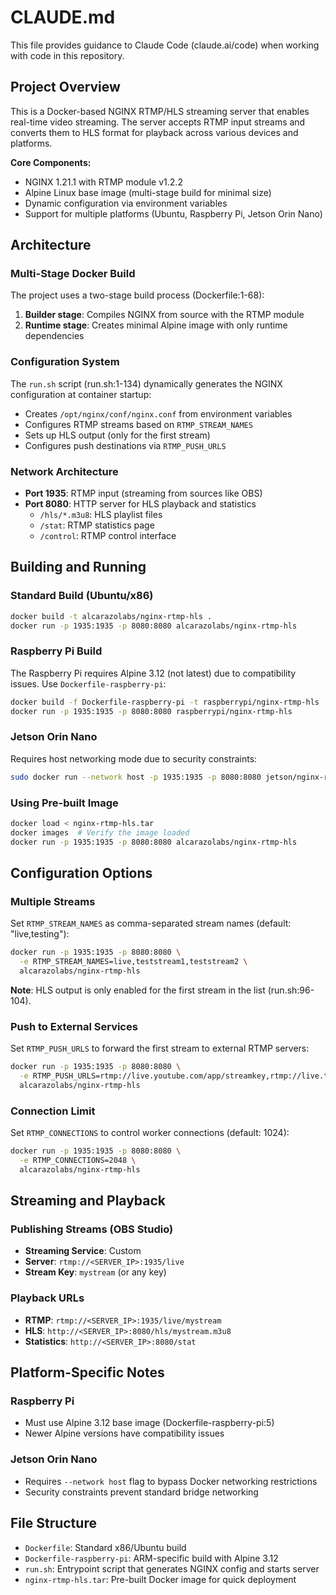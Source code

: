 # CLAUDE.md

This file provides guidance to Claude Code (claude.ai/code) when working with code in this repository.

## Project Overview

This is a Docker-based NGINX RTMP/HLS streaming server that enables real-time video streaming. The server accepts RTMP input streams and converts them to HLS format for playback across various devices and platforms.

**Core Components:**
- NGINX 1.21.1 with RTMP module v1.2.2
- Alpine Linux base image (multi-stage build for minimal size)
- Dynamic configuration via environment variables
- Support for multiple platforms (Ubuntu, Raspberry Pi, Jetson Orin Nano)

## Architecture

### Multi-Stage Docker Build
The project uses a two-stage build process (Dockerfile:1-68):
1. **Builder stage**: Compiles NGINX from source with the RTMP module
2. **Runtime stage**: Creates minimal Alpine image with only runtime dependencies

### Configuration System
The `run.sh` script (run.sh:1-134) dynamically generates the NGINX configuration at container startup:
- Creates `/opt/nginx/conf/nginx.conf` from environment variables
- Configures RTMP streams based on `RTMP_STREAM_NAMES`
- Sets up HLS output (only for the first stream)
- Configures push destinations via `RTMP_PUSH_URLS`

### Network Architecture
- **Port 1935**: RTMP input (streaming from sources like OBS)
- **Port 8080**: HTTP server for HLS playback and statistics
  - `/hls/*.m3u8`: HLS playlist files
  - `/stat`: RTMP statistics page
  - `/control`: RTMP control interface

## Building and Running

### Standard Build (Ubuntu/x86)
```bash
docker build -t alcarazolabs/nginx-rtmp-hls .
docker run -p 1935:1935 -p 8080:8080 alcarazolabs/nginx-rtmp-hls
```

### Raspberry Pi Build
The Raspberry Pi requires Alpine 3.12 (not latest) due to compatibility issues. Use `Dockerfile-raspberry-pi`:
```bash
docker build -f Dockerfile-raspberry-pi -t raspberrypi/nginx-rtmp-hls .
docker run -p 1935:1935 -p 8080:8080 raspberrypi/nginx-rtmp-hls
```

### Jetson Orin Nano
Requires host networking mode due to security constraints:
```bash
sudo docker run --network host -p 1935:1935 -p 8080:8080 jetson/nginx-rtmp-hls
```

### Using Pre-built Image
```bash
docker load < nginx-rtmp-hls.tar
docker images  # Verify the image loaded
docker run -p 1935:1935 -p 8080:8080 alcarazolabs/nginx-rtmp-hls
```

## Configuration Options

### Multiple Streams
Set `RTMP_STREAM_NAMES` as comma-separated stream names (default: "live,testing"):
```bash
docker run -p 1935:1935 -p 8080:8080 \
  -e RTMP_STREAM_NAMES=live,teststream1,teststream2 \
  alcarazolabs/nginx-rtmp-hls
```

**Note**: HLS output is only enabled for the first stream in the list (run.sh:96-104).

### Push to External Services
Set `RTMP_PUSH_URLS` to forward the first stream to external RTMP servers:
```bash
docker run -p 1935:1935 -p 8080:8080 \
  -e RTMP_PUSH_URLS=rtmp://live.youtube.com/app/streamkey,rtmp://live.twitch.tv/app/streamkey \
  alcarazolabs/nginx-rtmp-hls
```

### Connection Limit
Set `RTMP_CONNECTIONS` to control worker connections (default: 1024):
```bash
docker run -p 1935:1935 -p 8080:8080 \
  -e RTMP_CONNECTIONS=2048 \
  alcarazolabs/nginx-rtmp-hls
```

## Streaming and Playback

### Publishing Streams (OBS Studio)
- **Streaming Service**: Custom
- **Server**: `rtmp://<SERVER_IP>:1935/live`
- **Stream Key**: `mystream` (or any key)

### Playback URLs
- **RTMP**: `rtmp://<SERVER_IP>:1935/live/mystream`
- **HLS**: `http://<SERVER_IP>:8080/hls/mystream.m3u8`
- **Statistics**: `http://<SERVER_IP>:8080/stat`

## Platform-Specific Notes

### Raspberry Pi
- Must use Alpine 3.12 base image (Dockerfile-raspberry-pi:5)
- Newer Alpine versions have compatibility issues

### Jetson Orin Nano
- Requires `--network host` flag to bypass Docker networking restrictions
- Security constraints prevent standard bridge networking

## File Structure
- `Dockerfile`: Standard x86/Ubuntu build
- `Dockerfile-raspberry-pi`: ARM-specific build with Alpine 3.12
- `run.sh`: Entrypoint script that generates NGINX config and starts server
- `nginx-rtmp-hls.tar`: Pre-built Docker image for quick deployment
